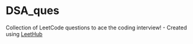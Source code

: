 # DSA_ques
Collection of LeetCode questions to ace the coding interview! - Created using [LeetHub](https://github.com/QasimWani/LeetHub)
